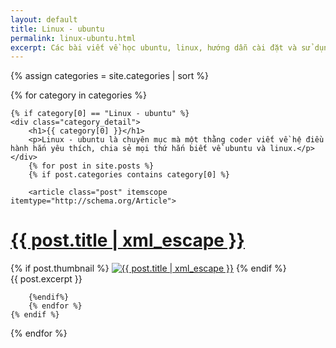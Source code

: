 ```yaml
---
layout: default
title: Linux - ubuntu
permalink: linux-ubuntu.html
excerpt: Các bài viết về học ubuntu, linux, hướng dẫn cài đặt và sử dụng ubuntu vào công việc
---
```



{% assign categories = site.categories | sort %}
<div id="index">

{% for category in categories %}

	{% if category[0] == "Linux - ubuntu" %}
	<div class="category_detail">
		<h1>{{ category[0] }}</h1>
		<p>Linux - ubuntu là chuyên mục mà một thằng coder viết về hệ điều hành hắn yêu thích, chia sẻ mọi thứ hắn biết về ubuntu và linux.</p>
	</div>
		{% for post in site.posts %}
		{% if post.categories contains category[0] %}

		<article class="post" itemscope itemtype="http://schema.org/Article">
  <h1 itemprop="name"><a itemprop="url" href="{{ site.site_url }}{{ post.url }}" title="{{ post.title | xml_escape }}" >{{ post.title | xml_escape }}</a></h1>
  {% if post.thumbnail %}
  <a href="{{ post.url }}"><img itemprop="image" src="{{ site.site_url }}images/{{ post.thumbnail }}" alt="{{ post.title | xml_escape }}" class="post_thumbnail"></a>
  {% endif %}
  <div class="excerpt" itemprop="description">
    {{ post.excerpt }}
  </div>
  <div class="clear"></div>
</article>

		{%endif%}
		{% endfor %}
	{% endif %}

{% endfor %}
</div>

